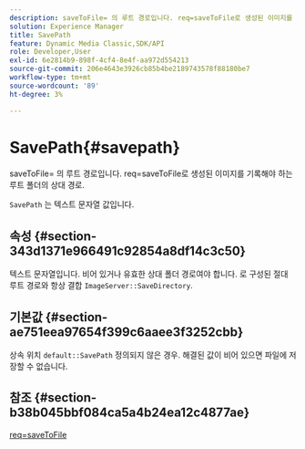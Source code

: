 ```yaml
---
description: saveToFile= 의 루트 경로입니다. req=saveToFile로 생성된 이미지를 기록해야 하는 루트 폴더의 상대 경로.
solution: Experience Manager
title: SavePath
feature: Dynamic Media Classic,SDK/API
role: Developer,User
exl-id: 6e2814b9-898f-4cf4-8e4f-aa972d554213
source-git-commit: 206e4643e3926cb85b4be2189743578f88180be7
workflow-type: tm+mt
source-wordcount: '89'
ht-degree: 3%

---
```


# SavePath{#savepath}

saveToFile= 의 루트 경로입니다. req=saveToFile로 생성된 이미지를 기록해야 하는 루트 폴더의 상대 경로.

`SavePath` 는 텍스트 문자열 값입니다.

## 속성 {#section-343d1371e966491c92854a8df14c3c50}

텍스트 문자열입니다. 비어 있거나 유효한 상대 폴더 경로여야 합니다. 로 구성된 절대 루트 경로와 항상 결합 `ImageServer::SaveDirectory`.

## 기본값 {#section-ae751eea97654f399c6aaee3f3252cbb}

상속 위치 `default::SavePath` 정의되지 않은 경우. 해결된 값이 비어 있으면 파일에 저장할 수 없습니다.

## 참조 {#section-b38b045bbf084ca5a4b24ea12c4877ae}

[req=saveToFile](../../../../../is-api/http-ref/image-serving-api-ref/c-http-protocol-reference/c-command-reference/r-req/r-req.md#reference-907cdb4a97034db7ad94695f25552e76)
